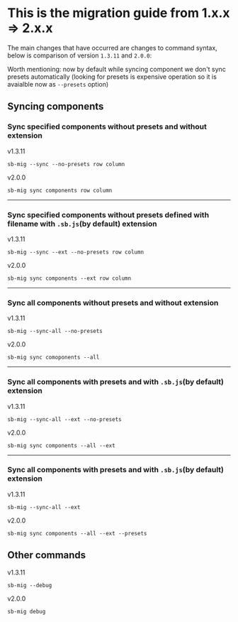 # This is the migration guide from 1.x.x => 2.x.x

The main changes that have occurred are changes to command syntax, below is comparison of version `1.3.11` and `2.0.0`:

Worth mentioning: now by default while syncing component we don't sync presets automatically (looking for presets is expensive operation so it is avaialble now as `--presets` option)

## Syncing components

### Sync specified components without presets and without extension

v1.3.11

```
sb-mig --sync --no-presets row column
```

v2.0.0

```
sb-mig sync components row column
```

---

### Sync specified components without presets defined with filename with `.sb.js`(by default) extension

v1.3.11

```
sb-mig --sync --ext --no-presets row column
```

v2.0.0

```
sb-mig sync components --ext row column
```

---

### Sync all components without presets and without extension

v1.3.11

```
sb-mig --sync-all --no-presets
```

v2.0.0

```
sb-mig sync comoponents --all
```

---

### Sync all components with presets and with `.sb.js`(by default) extension

v1.3.11

```
sb-mig --sync-all --ext --no-presets
```

v2.0.0

```
sb-mig sync components --all --ext
```

---

### Sync all components with presets and with `.sb.js`(by default) extension

v1.3.11

```
sb-mig --sync-all --ext
```

v2.0.0

```
sb-mig sync components --all --ext --presets
```

## Other commands

v1.3.11

```
sb-mig --debug
```

v2.0.0

```
sb-mig debug
```
